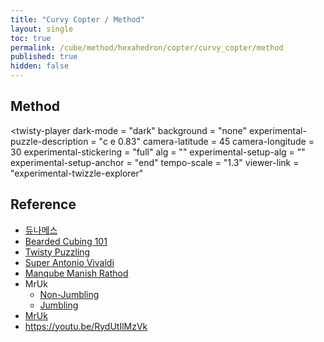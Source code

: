 ```yaml
---
title: "Curvy Copter / Method"
layout: single
toc: true
permalink: /cube/method/hexahedron/copter/curvy_copter/method
published: true
hidden: false
---
```


<head>
  <base target="_blank">
  <link
    rel   = "stylesheet"
    type  = "text/css"
    href  = "/assets/css/twisty/Hexahedron/Curvy_Copter.css"
  >
  <script
    src   = "https://cdn.cubing.net/js/cubing/twisty"
    type  = "module"
    defer
  ></script>
</head>



## Method

<twisty-player
  dark-mode                       = "dark"
  background                      = "none"
  experimental-puzzle-description = "c e 0.83"
  camera-latitude                 = 45
  camera-longitude                = 30
  experimental-stickering         = "full"
  alg                             = ""
  experimental-setup-alg          = ""
  experimental-setup-anchor       = "end"
  tempo-scale                     = "1.3"
  viewer-link                     = "experimental-twizzle-explorer"
></twisty-player>



## Reference

- [듀나메스](https://youtu.be/D9plniIP65U)
- [Bearded Cubing 101](https://youtu.be/GX-9bq_ZpmA)
- [Twisty Puzzling](https://youtu.be/2n8diuYvAEE)
- [Super Antonio Vivaldi](https://youtu.be/3aSR8UqwthU)
- [Manqube Manish Rathod](https://youtu.be/gwSAFeq4jBE)
- MrUk
  - [Non-Jumbling](https://youtu.be/zoBZame4gFo)
  - [Jumbling](https://youtu.be/9sLn6oM-ywk)
- [MrUk](https://youtu.be/Sw1tNFDfQNw)
- <https://youtu.be/RydUtIlMzVk>